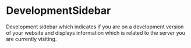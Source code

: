 # DevelopmentSidebar

Development sidebar which indicates if you are on a development version of your website and displays information which is related to the server you are currently visiting.